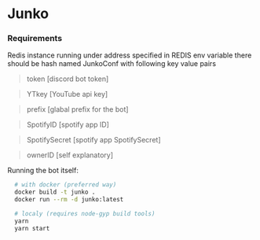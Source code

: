 # Junko

### Requirements

Redis instance running under address specified in REDIS env variable
there should be hash named JunkoConf with following key value pairs

> token [discord bot token]

> YTkey [YouTube api key]

> prefix [glabal prefix for the bot]

> SpotifyID [spotify app ID]

> SpotifySecret [spotify app SpotifySecret]

> ownerID [self explanatory]

Running the bot itself:
```bash
  # with docker (preferred way)
  docker build -t junko .
  docker run --rm -d junko:latest

  # localy (requires node-gyp build tools)
  yarn
  yarn start
```